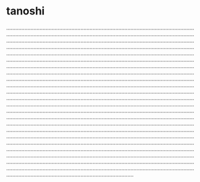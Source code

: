 # tanoshi

........................................................................................................................................................................................................................................................................................................................................................................................................................................................................................................................................................................................................................................................................................................................................................................................................................................................................................................................................................................................................................................................................................................................................................................................................................................................................................................................................................................................................................................................................................................................................................................................................................................................................................................................................................................................................................................................................................................................................................................................................................................................................................................................................................................................................................................................................................................................................................................................................................................................................................................................................................................................................................................................................................................................................................................................................................................................................................................................................................................................................................................................